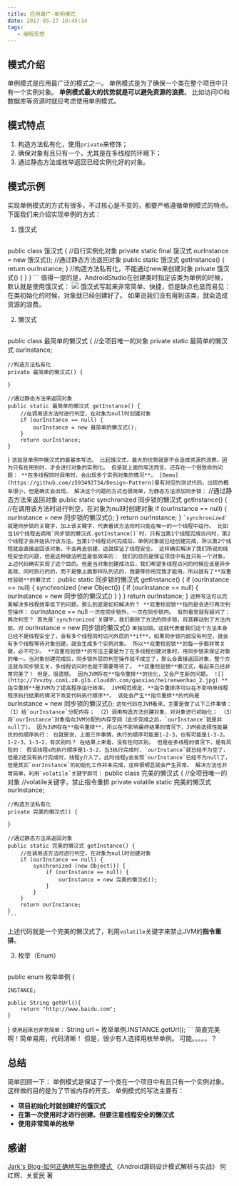```yaml
---
title: 应用最广-单例模式
date: 2017-05-27 10:45:14
tags:
   - 编程思想
---
```

## 模式介绍 ##
单例模式是应用最广泛的模式之一。
单例模式是为了确保一个类在整个项目中只有一个实例对象。
**单例模式最大的优势就是可以避免资源的浪费**。
比如访问IO和数据库等资源时就应考虑使用单例模式。
## 模式特点 ##
1. 构造方法私有化，使用`private`来修饰；
2. 确保对象有且只有一个，尤其是在多线程的环境下；
3. 通过静态方法或枚举返回已经实例化好的对象。

## 模式示例 ##
实现单例模式的方式有很多，不过核心是不变的，都要严格遵循单例模式的特点。
下面我们来介绍实现单例的方式：
1. 饿汉式

    ```
public class 饿汉式 {
    //自行实例化对象
    private static final 饿汉式 ourInstance = new 饿汉式();
    //通过静态方法返回对象
    public static 饿汉式 getInstance() {
        return ourInstance;
    }
    //构造方法私有化，不能通过new来创建对象
    private 饿汉式() {
    }
}
    ```
 值得一提的是，AndroidStudio在创建类时指定该类为单例的时候，默认就是使用饿汉式：
![](http://7xvzby.com1.z0.glb.clouddn.com/design_single_01.png)
 饿汉式写起来非常简单、快捷，但是缺点也显而易见：
在类初始化的时候，对象就已经创建好了。
如果说我们没有用到该类，就会造成资源的浪费。

2. 懒汉式
    ```
public class 最简单的懒汉式 {
    //全项目唯一的对象
    private static 最简单的懒汉式 ourInstance;

    //构造方法私有化
    private 最简单的懒汉式() {

    }

    //通过静态方法来返回对象
    public static 最简单的懒汉式 getInstance() {
        //在调用该方法时进行判空，在对象为null时创建对象
        if (ourInstance == null) {
            ourInstance = new 最简单的懒汉式();
        }
        return ourInstance;
    }
}
    ```
 这就是单例中懒汉式的最基本写法。
 比起饿汉式，最大的优势就是不会造成资源的浪费。因为只有在用到时，才会进行对象的实例化。
 但是就上面的写法而言，还存在一个很致命的问题：
 **在多线程同时调用时，会出现多个实例对象的情况**。
[Demo](https://github.com/z593492734/Design-Pattern)里有对应的测试代码，出现的概率很小，但是确实会出现。
解决这个问题的方式也很简单，为静态方法添加同步锁：
    ```
//通过静态方法来返回对象
public static synchronized 同步锁的懒汉式 getInstance() {
     //在调用该方法时进行判空，在对象为null时创建对象
        if (ourInstance == null) {
            ourInstance = new 同步锁的懒汉式();
        }
         return ourInstance;
}
    ```
 `synchronized`就是同步锁的关键字，加上该关键字，代表着该方法同时只能在唯一的一个线程中运行。
比如当10个线程去调用`同步锁的懒汉式.getInstance()`时，只有当第1个线程完成访问时，第2个线程才会开始执行该方法。当第1个线程访问完成后，单例对象就已经创建完成，所以第2个线程就会直接返回该对象，不会再去创建，这就保证了线程安全。
这样确实解决了我们所说的线程安全的问题，但是这种做法明显是低效率的：
我们的目的是保证项目中有且只有一个对象，上述代码确实实现了这个目的。但是当对象创建成功后，我们希望多线程访问的时候应该是异步高效、同时执行的的，而不是像上面那样队列式的，我要等你用完我才能用。所以就有了**双重校验锁**的懒汉式：
    ```
public static 同步锁的懒汉式 getInstance() {
    if (ourInstance == null) {
        synchronized (new Object()) {
            if (ourInstance == null) {
                ourInstance = new 同步锁的懒汉式()
            }
        }
    }
    return ourInstance;
}
    ```
 这种写法可以完美解决多线程效率低下的问题，那么到底是如何解决的？
 **双重校验锁**指的是会进行两次判空操作：
	```
ourInstance == null
	```
 一次在同步锁外，一次在同步锁内。
 有的看官就有疑问了：两次判空？
 首先是`synchronized`关键字，我们删除了方法的同步锁，将其移动到了方法内部，对
 	```
ourInstance = new 同步锁的懒汉式()
	```
 单独加锁。这就代表着我们这个方法本身已经不是线程安全了，会有多个线程同时访问外层的**if**。如果同步锁内部没有判空，就会有多个线程等待对象创建，就会生成多个实例对象。
所以**双重校验锁**的每一步都非常关键，必不可少。
**双重校验锁**的写法主要是为了在多线程创建对象时，用同步锁来保证对象的唯一。当对象创建完成后，同步锁外层的判空操作就不成立了，那么会直接返回对象，整个方法就与同步锁无关，多线程访问时也就不需要等待了。
**双重校验锁**懒汉式，看起来已经非常完美了！
但是，很遗憾。
因为JVM存在**指令重排**的优化，又会产生新的问题。
 ![](http://7xvzby.com1.z0.glb.clouddn.com/gaoxiao/heirenwenhao_2.jpg)
 **指令重排**是JVM为了提高程序运行效率。
JVM规范规定，**指令重排序可以在不影响单线程程序执行结果的情况下改变代码执行顺序**。
该处会产生**指令重排**的代码是
	```
ourInstance = new 同步锁的懒汉式();
	```
 这句代码在JVM看来，主要是做了以下三件事情：
  （1）给`ourInstance`分配内存；
  （2）调用构造方法创建对象，对对象进行初始化；
  （3）将`ourInstance`对象指向JVM分配的内存空间（此步完成之后，`ourInstance`就是非null了）。
因为JVM存在**指令重排**，所以在不影响最终结果的情况下，JVM会选择性能最优的的顺序执行：
也就是说，上面三件事情，执行的顺序可能是1-2-3，也有可能是1-3-2。
1-2-3，1-3-2，有区别吗？
在结果上来看，没有任何区别。
但是在多线程的情况下，是有风险的：
假设线程x的执行顺序是1-3-2，当3执行完成时，`ourInstance`就已经不为空了，但是2还没有执行完成时，线程y介入了。此时线程y会发现`ourInstance`已经不为null了，但是其实`ourInstance`的初始化工作并未完成，这样很明显就会产生异常。
解决方法也非常简单，利用`volatile`关键字即可：
    ```
public class 完美的懒汉式 {
    //全项目唯一的对象
    //volatile关键字，禁止指令重排
    private volatile  static 完美的懒汉式 ourInstance;

    //构造方法私有化
    private 完美的懒汉式() {

    }

    //通过静态方法来返回对象
    public static 完美的懒汉式 getInstance() {
        //在调用该方法时进行判空，在对象为null时创建对象
        if (ourInstance == null) {
            synchronized (new Object()) {
                if (ourInstance == null) {
                    ourInstance = new 完美的懒汉式();
                }
            }
        }
        return ourInstance;
    }
    ```
 上述代码就是一个完美的懒汉式了，利用`volatile`关键字来禁止JVM的**指令重排**。
 
3. 枚举（Enum）
    ```
 public enum 枚举单例 {

    INSTANCE;
    
    public String getUrl(){
        return "http://www.baidu.com";
    }
}
    ```
 使用起来也非常简单：
    ```
    String url = 枚举单例.INSTANCE.getUrl();
    ```
 简直完美啊！简单易用，代码清晰！
但是，很少有人选择用枚举单例。
可能。。。。。？
 
## 总结 ##
简单回顾一下：
单例模式是保证了一个类在一个项目中有且只有一个实例对象。
这样做的目的是为了节省内存的开支。
单例模式的写法主要有：
- **项目初始化时就创建好的饿汉式**
- **在第一次使用时才进行创建、但要注意线程安全的懒汉式**
- **使用非常简单的枚举**
##
## 感谢 ##
[Jark's Blog-如何正确地写出单例模式
](http://wuchong.me/blog/2014/08/28/how-to-correctly-write-singleton-pattern/)
《Android源码设计模式解析与实战》 何红辉、关爱民 著